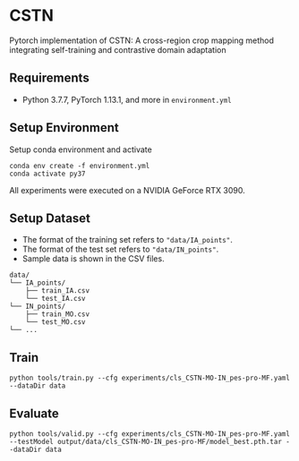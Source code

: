 	
# CSTN

Pytorch implementation of CSTN: A cross-region crop mapping method integrating self-training and contrastive domain adaptation
## Requirements
* Python 3.7.7, PyTorch 1.13.1, and more in `environment.yml`

## Setup Environment
Setup conda environment and activate

```
conda env create -f environment.yml
conda activate py37
```
All experiments were executed on a NVIDIA GeForce RTX 3090.

## Setup Dataset
* The format of the training set refers to `"data/IA_points"`.
* The format of the test set refers to `"data/IN_points"`.
* Sample data is shown in the CSV files.
```
data/
└── IA_points/
    ├── train_IA.csv
    └── test_IA.csv
└── IN_points/
    ├── train_MO.csv
    └── test_MO.csv
└── ...
```


## Train
```
python tools/train.py --cfg experiments/cls_CSTN-MO-IN_pes-pro-MF.yaml --dataDir data
```

## Evaluate
```
python tools/valid.py --cfg experiments/cls_CSTN-MO-IN_pes-pro-MF.yaml --testModel output/data/cls_CSTN-MO-IN_pes-pro-MF/model_best.pth.tar --dataDir data
```
